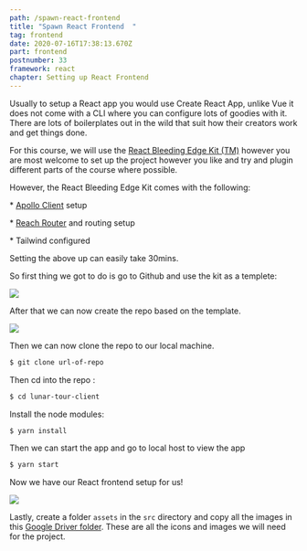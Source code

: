 ```yaml
---
path: /spawn-react-frontend
title: "Spawn React Frontend  "
tag: frontend
date: 2020-07-16T17:38:13.670Z
part: frontend
postnumber: 33
framework: react
chapter: Setting up React Frontend
---
```


Usually to setup a React app you would use Create React App, unlike Vue it does not come with a CLI where you can configure lots of goodies with it. There are lots of boilerplates out in the wild that suit how their creators work and get things done.

For this course, we will use the [React Bleeding Edge Kit (TM)](https://github.com/AmoDinho/react-bleeding-edge-kit) however you are most welcome to set up the project however you like and try and plugin different parts of the course where possible.

However, the React Bleeding Edge Kit comes with the following:

\* [Apollo Client](https://www.apollographql.com/apollo-client) setup

\* [Reach Router](https://reach.tech/router/) and routing setup

\* Tailwind configured

Setting the above up can easily take 30mins.

So first thing we got to do is go to Github and use the kit as a templete:

![](/uploads/task_1.png)

After that we can now create the repo based on the template.

![](/uploads/task_2.png)

Then we can now clone the repo to our local machine.

```bash
$ git clone url-of-repo
```

Then cd into the repo :

```bash
$ cd lunar-tour-client
```

Install the node modules:

```bash
$ yarn install
```

Then we can start the app and go to local host to view the app

```bash
$ yarn start
```

Now we have our React frontend setup for us!

![](/uploads/task_3.png)

Lastly, create a folder `assets` in the `src` directory and copy all the images in this [Google Driver folder](https://drive.google.com/drive/folders/178c-yMzNPj013dpEwkcDAQHArxjTa1HZ?usp=sharing). These are all the icons and images we will need for the project.
